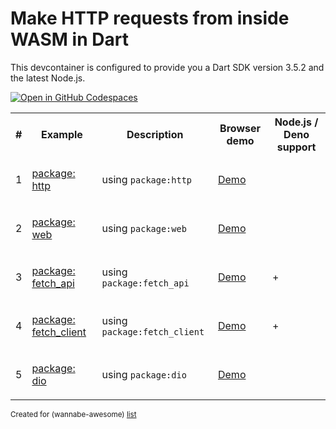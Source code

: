 # Make HTTP requests from inside WASM in Dart

This devcontainer is configured to provide you a Dart SDK version 3.5.2 and the latest Node.js.

[![Open in GitHub Codespaces](https://github.com/codespaces/badge.svg)](https://codespaces.new/wasm-outbound-http-examples/dart)

<table>
<tr>
<th>#</th>
<th>Example</th>
<th>Description</th>
<th>Browser demo</th>
<th>Node.js / Deno support</th>
</tr>
<tr>
<td>1</td>
<td>

[package: http](browser-package-http/README.md)

</td>
<td>

using `package:http`

</td>
<td>

[Demo](https://wasm-outbound-http-examples.github.io/dart/package-http/)

</td>
<td> </td>
</tr>
<tr>
<td>2</td>
<td>

[package: web](browser-package-web/README.md)

</td>
<td>

using `package:web`

</td>
<td>

[Demo](https://wasm-outbound-http-examples.github.io/dart/package-web/)

</td>
<td> </td>
</tr>
<tr>
<td>3</td>
<td>

[package: fetch_api](browser-and-node-package-fetch-api/README.md)

</td>
<td>

using `package:fetch_api`

</td>
<td>

[Demo](https://wasm-outbound-http-examples.github.io/dart/package-fetch-api/)

</td>
<td> + </td>
</tr>
<tr>
<td>4</td>
<td>

[package: fetch_client](browser-and-node-package-fetch-client/README.md)

</td>
<td>

using `package:fetch_client`

</td>
<td>

[Demo](https://wasm-outbound-http-examples.github.io/dart/package-fetch-client/)

</td>
<td> + </td>
</tr>
<tr>
<td>5</td>
<td>

[package: dio](browser-package-dio/README.md)

</td>
<td>

using `package:dio`

</td>
<td>

[Demo](https://wasm-outbound-http-examples.github.io/dart/package-dio/)

</td>
<td> </td>
</tr>
</table>

<sub>Created for (wannabe-awesome) [list](https://github.com/vasilev/HTTP-request-from-inside-WASM)</sub>
